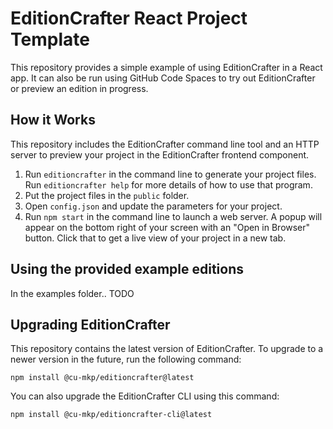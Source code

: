 # EditionCrafter React Project Template

This repository provides a simple example of using EditionCrafter in a React app. It can also be run using GitHub Code Spaces to try out EditionCrafter or preview an edition in progress.

## How it Works

This repository includes the EditionCrafter command line tool and an HTTP server to preview your project in the EditionCrafter frontend component.

1. Run `editioncrafter` in the command line to generate your project files. Run `editioncrafter help` for more details of how to use that program.
2. Put the project files in the `public` folder.
3. Open `config.json` and update the parameters for your project.
4. Run `npm start` in the command line to launch a web server. A popup will appear on the bottom right of your screen with an "Open in Browser" button. Click that to get a live view of your project in a new tab.

## Using the provided example editions

In the examples folder.. TODO 


## Upgrading EditionCrafter

This repository contains the latest version of EditionCrafter. To upgrade to a newer version in the future, run the following command:

```
npm install @cu-mkp/editioncrafter@latest
```

You can also upgrade the EditionCrafter CLI using this command:

```
npm install @cu-mkp/editioncrafter-cli@latest
```

